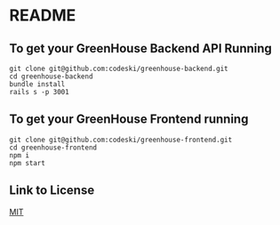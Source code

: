 # README

## To get your GreenHouse Backend API Running

```
git clone git@github.com:codeski/greenhouse-backend.git
cd greenhouse-backend
bundle install
rails s -p 3001
```
## To get your GreenHouse Frontend running

```
git clone git@github.com:codeski/greenhouse-frontend.git
cd greenhouse-frontend
npm i
npm start
```
## Link to License
[MIT](https://choosealicense.com/licenses/mit/)